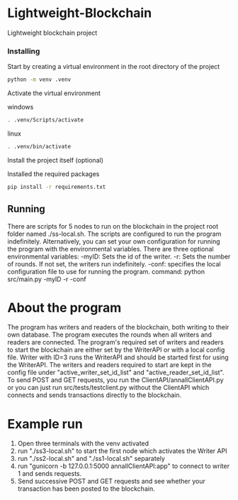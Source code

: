 # Lightweight-Blockchain

Lightweight blockchain project

### Installing

Start by creating a virtual environment in the root directory of the project

```bash
python -m venv .venv
```

Activate the virtual environment

windows

```bash
. .venv/Scripts/activate
```

linux

```bash
. .venv/bin/activate
```

Install the project itself (optional)

Installed the required packages

```bash
pip install -r requirements.txt
```

## Running

There are scripts for 5 nodes to run on the blockchain in the project root folder named ./ss<id>-local.sh. The scripts are configured to run the program indefinitely. Alternatively, you can set your own configuration for running the program with the environmental variables.
There are three optional environmental variables:
-myID: Sets the id of the writer.
-r: Sets the number of rounds. If not set, the writers run indefinitely.
-conf: specifies the local configuration file to use for running the program.
command:
python src/main.py -myID <id> -r <number of rounds> -conf <config file>

# About the program

The program has writers and readers of the blockchain, both writing to their own database.
The program executes the rounds when all writers and readers are connected.
The program's required set of writers and readers to start the blockchain are either set by the WriterAPI or with a local config file.
Writer with ID=3 runs the WriterAPI and should be started first for using the WriterAPI.
The writers and readers required to start are kept in the config file under "active_writer_set_id_list" and "active_reader_set_id_list".
To send POST and GET requests, you run the ClientAPI/annallClientAPI.py or you can just run src/tests/testclient.py <port no.> without the ClientAPI which connects and sends transactions directly to the blockchain.

# Example run

1. Open three terminals with the venv activated
2. run "./ss3-local.sh" to start the first node which activates the Writer API
3. run "./ss2-local.sh" and "./ss1-local.sh" separately
4. run "gunicorn -b 127.0.0.1:5000 annallClientAPI:app" to connect to writer 1 and sends requests.
5. Send successive POST and GET requests and see whether your transaction has been posted to the blockchain.
